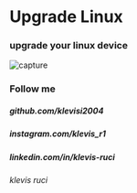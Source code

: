 # Upgrade Linux
### upgrade your linux device 

![capture](https://user-images.githubusercontent.com/62477193/108432924-c1b47280-720a-11eb-95a3-12c1fdbb847b.png)


### Follow me
##### github.com/klevisi2004
##### instagram.com/klevis_r1
##### linkedin.com/in/klevis-ruci
###### klevis ruci
